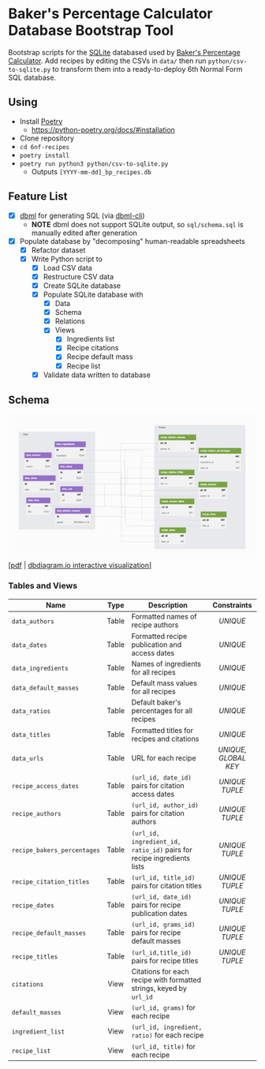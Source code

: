 # Baker's Percentage Calculator Database Bootstrap Tool

Bootstrap scripts for the [SQLite][sqlite] databased used by [Baker's Percentage Calculator][bpcalcobs]. Add recipes by editing the CSVs in `data/` then run `python/csv-to-sqlite.py` to transform them into a ready-to-deploy 6th Normal Form SQL database.

## Using
- Install [Poetry][pypoetry]
  - https://python-poetry.org/docs/#installation
- Clone repository
- `cd 6nf-recipes`
- `poetry install`
- `poetry run python3 python/csv-to-sqlite.py`
  - Outputs `[YYYY-mm-dd]_bp_recipes.db`

## Feature List
- [x] [dbml][dbml] for generating SQL (via [dbml-cli][dbmlcli])
  - **NOTE** dbml does not support SQLite output, so `sql/schema.sql` is manually edited after generation
- [x] Populate database by "decomposing" human-readable spreadsheets
  - [x] Refactor dataset
  - [x] Write Python script to
    - [x] Load CSV data
    - [x] Restructure CSV data
    - [x] Create SQLite database
    - [x] Populate SQLite database with
      - [x] Data
      - [x] Schema
      - [x] Relations
      - [x] Views
        - [x] Ingredients list
        - [x] Recipe citations
        - [x] Recipe default mass
        - [x] Recipe list
    - [x] Validate data written to database

## Schema
![database schema](dbml/schema.png)
[[pdf](dbml/schema.pdf) | [dbdiagram.io interactive visualization](https://dbdiagram.io/d/63dfc0d0296d97641d7e8c4f)]

### Tables and Views
| Name                        | Type  | Description                                                            | Constraints          |
|-----------------------------|:-----:|------------------------------------------------------------------------|:--------------------:|
| `data_authors`              | Table | Formatted names of recipe authors                                      | _UNIQUE_             |
| `data_dates`                | Table | Formatted recipe publication and access dates                          | _UNIQUE_             |
| `data_ingredients`          | Table | Names of ingredients for all recipes                                   | _UNIQUE_             |
| `data_default_masses`       | Table | Default mass values for all recipes                                    | _UNIQUE_             |
| `data_ratios`               | Table | Default baker's percentages for all recipes                            | _UNIQUE_             |
| `data_titles`               | Table | Formatted titles for recipes and citations                             | _UNIQUE_             |
| `data_urls`                 | Table | URL for each recipe                                                    | _UNIQUE, GLOBAL KEY_ |
| `recipe_access_dates`       | Table | `(url_id, date_id)` pairs for citation access dates                    | _UNIQUE TUPLE_       |
| `recipe_authors`            | Table | `(url_id, author_id)` pairs for citation authors                       | _UNIQUE TUPLE_       |
| `recipe_bakers_percentages` | Table | `(url_id, ingredient_id, ratio_id)` pairs for recipe ingredients lists | _UNIQUE TUPLE_       |
| `recipe_citation_titles`    | Table | `(url_id, title_id)` pairs for citation titles                         | _UNIQUE TUPLE_       |
| `recipe_dates`              | Table | `(url_id, date_id)` pairs for recipe publication dates                 | _UNIQUE TUPLE_       |
| `recipe_default_masses`     | Table | `(url_id, grams_id)` pairs for recipe default masses                   | _UNIQUE TUPLE_       |
| `recipe_titles`             | Table | `(url_id,title_id)` pairs for recipe titles                            | _UNIQUE TUPLE_       |
| `citations`                 | View  | Citations for each recipe with formatted strings, keyed by `url_id`    |                      |
| `default_masses`            | View  | `(url_id, grams)` for each recipe                                      |                      |
| `ingredient_list`           | View  | `(url_id, ingredient, ratio)` for each recipe                          |                      |
| `recipe_list`               | View  | `(url_id, title)` for each recipe                                      |                      |

[bpcalcobs]: https://observablehq.com/@jagrafft/bakers-percentage-calculator
[dbml]: https://www.dbml.org/
[dbmlcli]: https://www.dbml.org/cli/
[pypoetry]: https://python-poetry.org
[sqlite]: https://www.sqlite.org/
